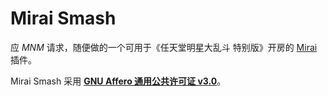 # Mirai Smash

应 *MNM* 请求，随便做的一个可用于《任天堂明星大乱斗 特别版》开房的 [Mirai](https://github.com/mamoe/mirai) 插件。

Mirai Smash 采用 **[GNU Affero 通用公共许可证 v3.0](https://www.gnu.org/licenses/agpl-3.0.zh-cn.html)**。
